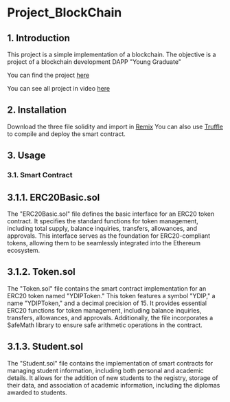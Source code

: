 # Project_BlockChain

## 1. Introduction

This project is a simple implementation of a blockchain.
The objective is a project of a blockchain development DAPP "Young Graduate"

You can find the project [here](https://github.com/GuillaumeDupuy/Project_BlockChain/blob/main/Ynov-Blockchain_Projet_de_développement_23-24.pdf)

You can see all project in video [here](https://www.youtube.com/watch?v=W6Y606AqyG0)

## 2. Installation

Download the three file solidity and import in [Remix](https://remix.ethereum.org/)
You can also use [Truffle](https://www.trufflesuite.com/) to compile and deploy the smart contract.

## 3. Usage

### 3.1. Smart Contract

## 3.1.1. ERC20Basic.sol

The "ERC20Basic.sol" file defines the basic interface for an ERC20 token contract. It specifies the standard functions for token management, including total supply, balance inquiries, transfers, allowances, and approvals. This interface serves as the foundation for ERC20-compliant tokens, allowing them to be seamlessly integrated into the Ethereum ecosystem.

## 3.1.2. Token.sol

The "Token.sol" file contains the smart contract implementation for an ERC20 token named "YDIPToken." This token features a symbol "YDIP," a name "YDIPToken," and a decimal precision of 15. It provides essential ERC20 functions for token management, including balance inquiries, transfers, allowances, and approvals. Additionally, the file incorporates a SafeMath library to ensure safe arithmetic operations in the contract.

## 3.1.3. Student.sol

The "Student.sol" file contains the implementation of smart contracts for managing student information, including both personal and academic details. It allows for the addition of new students to the registry, storage of their data, and association of academic information, including the diplomas awarded to students.
